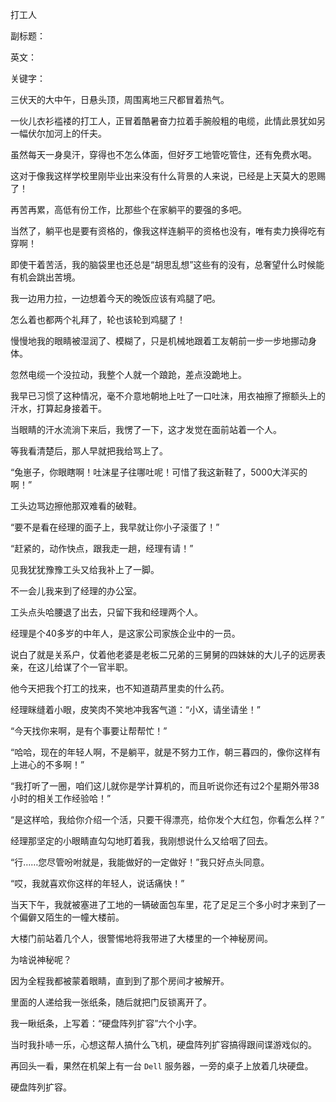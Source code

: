 打工人

副标题：

英文：

关键字：





三伏天的大中午，日悬头顶，周围离地三尺都冒着热气。

一伙儿衣衫褴褛的打工人，正冒着酷暑奋力拉着手腕般粗的电缆，此情此景犹如另一幅伏尔加河上的仟夫。



虽然每天一身臭汗，穿得也不怎么体面，但好歹工地管吃管住，还有免费水喝。

这对于像我这样学校里刚毕业出来没有什么背景的人来说，已经是上天莫大的恩赐了！

再苦再累，高低有份工作，比那些个在家躺平的要强的多吧。

当然了，躺平也是要有资格的，像我这样连躺平的资格也没有，唯有卖力换得吃有穿啊！



即使干着苦活，我的脑袋里也还总是“胡思乱想”这些有的没有，总奢望什么时候能有机会跳出苦境。

我一边用力拉，一边想着今天的晚饭应该有鸡腿了吧。

怎么着也都两个礼拜了，轮也该轮到鸡腿了！

慢慢地我的眼睛被湿润了、模糊了，只是机械地跟着工友朝前一步一步地挪动身体。

忽然电缆一个没拉动，我整个人就一个踉跄，差点没跪地上。

我早已习惯了这种情况，毫不介意地朝地上吐了一口吐沫，用衣袖擦了擦额头上的汗水，打算起身接着干。

当眼睛的汗水流淌下来后，我愣了一下，这才发觉在面前站着一个人。



等我看清楚后，那人早就把我给骂上了。

“兔崽子，你眼瞎啊！吐沫星子往哪吐呢！可惜了我这新鞋了，5000大洋买的啊！”

工头边骂边擦他那双难看的破鞋。

“要不是看在经理的面子上，我早就让你小子滚蛋了！”

“赶紧的，动作快点，跟我走一趟，经理有请！”

见我犹犹豫豫工头又给我补上了一脚。



不一会儿我来到了经理的办公室。

工头点头哈腰退了出去，只留下我和经理两个人。

经理是个40多岁的中年人，是这家公司家族企业中的一员。

说白了就是关系户，仗着他老婆是老板二兄弟的三舅舅的四妹妹的大儿子的远房表亲，在这儿给谋了个一官半职。

他今天把我个打工的找来，也不知道葫芦里卖的什么药。



经理眯缝着小眼，皮笑肉不笑地冲我客气道：“小X，请坐请坐！”

“今天找你来啊，是有个事要让帮帮忙！”

“哈哈，现在的年轻人啊，不是躺平，就是不努力工作，朝三暮四的，像你这样有上进心的不多啊！”

“我打听了一圈，咱们这儿就你是学计算机的，而且听说你还有过2个星期外带38小时的相关工作经验哈！”

“是这样哈，我给你介绍一个活，只要干得漂亮，给你发个大红包，你看怎么样？”



经理那坚定的小眼睛直勾勾地盯着我，我刚想说什么又给咽了回去。

“行……您尽管吩咐就是，我能做好的一定做好！”我只好点头同意。

“哎，我就喜欢你这样的年轻人，说话痛快！”



当天下午，我就被塞进了工地的一辆破面包车里，花了足足三个多小时才来到了一个偏僻又陌生的一幢大楼前。

大楼门前站着几个人，很警惕地将我带进了大楼里的一个神秘房间。

为啥说神秘呢？

因为全程我都被蒙着眼睛，直到到了那个房间才被解开。



里面的人递给我一张纸条，随后就把门反锁离开了。

我一瞅纸条，上写着：“硬盘阵列扩容”六个小字。

当时我扑哧一乐，心想这帮人搞什么飞机，硬盘阵列扩容搞得跟间谍游戏似的。

再回头一看，果然在机架上有一台 `Dell` 服务器，一旁的桌子上放着几块硬盘。





硬盘阵列扩容。






